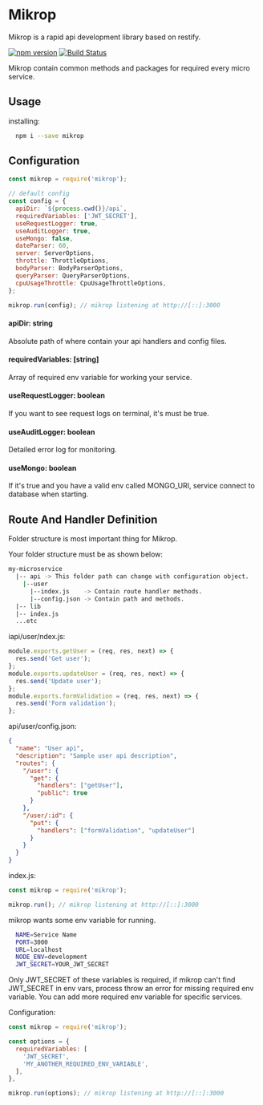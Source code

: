 
# Mikrop

Mikrop is a rapid api development library based on restify.

[![npm version](https://img.shields.io/npm/v/mikrop.svg?style=flat-square)](https://www.npmjs.com/package/mikrop)
[![Build Status](https://travis-ci.org/muratersin/mikrop.svg?branch=master)](https://travis-ci.org/muratersin/mikrop)

Mikrop contain common methods and packages for required every micro service.

## Usage

installing:

```bash
  npm i --save mikrop
```


## Configuration
```js
const mikrop = require('mikrop');

// default config
const config = {
  apiDir: `${process.cwd()}/api`,
  requiredVariables: ['JWT_SECRET'],
  useRequestLogger: true,
  useAuditLogger: true,
  useMongo: false,
  dateParser: 60,
  server: ServerOptions,
  throttle: ThrottleOptions,
  bodyParser: BodyParserOptions,
  queryParser: QueryParserOptions,
  cpuUsageThrottle: CpuUsageThrottleOptions,
};

mikrop.run(config); // mikrop listening at http://[::]:3000
```

#### apiDir: string
  Absolute path of where contain your api handlers and config files.

#### requiredVariables: [string]
Array of required env variable for working your service.

####  useRequestLogger: boolean
If you want to see request logs on terminal, it's must be true.

####  useAuditLogger: boolean
Detailed error log for monitoring.

####  useMongo: boolean
If it's true and you have a valid env called MONGO_URI, service connect to database when starting.

## Route And Handler Definition
Folder structure is most important thing for Mikrop. 

Your folder structure must be as shown below:
```bash
my-microservice
  |-- api -> This folder path can change with configuration object.
    |--user
      |--index.js    -> Contain route handler methods.
      |--config.json -> Contain path and methods.
  |-- lib
  |-- index.js
  ...etc
```

iapi/user/ndex.js:

```js
module.exports.getUser = (req, res, next) => {
  res.send('Get user');
};
module.exports.updateUser = (req, res, next) => {
  res.send('Update user');
};
module.exports.formValidation = (req, res, next) => {
  res.send('Form validation');
};
```

api/user/config.json:

```json
{
  "name": "User api",
  "description": "Sample user api description",
  "routes": {
    "/user": {
      "get": {
        "handlers": ["getUser"],
        "public": true
      }
    },
    "/user/:id": {
      "put": {
        "handlers": ["formValidation", "updateUser"]
      }
    }
  }
}
```

index.js:
```js
const mikrop = require('mikrop');

mikrop.run(); // mikrop listening at http://[::]:3000
```

mikrop wants some env variable for running.

```bash
  NAME=Service Name
  PORT=3000
  URL=localhost
  NODE_ENV=development
  JWT_SECRET=YOUR_JWT_SECRET
```

Only JWT_SECRET of these variables is required, if mikrop can't find JWT_SECRET in env vars, process throw an error for missing required env variable. You can add more required env variable for specific services.

Configuration:

```js
const mikrop = require('mikrop');

const options = {
  requiredVariables: [
    'JWT_SECRET',
    'MY_ANOTHER_REQUIRED_ENV_VARIABLE',
  ],
},

mikrop.run(options); // mikrop listening at http://[::]:3000
```
